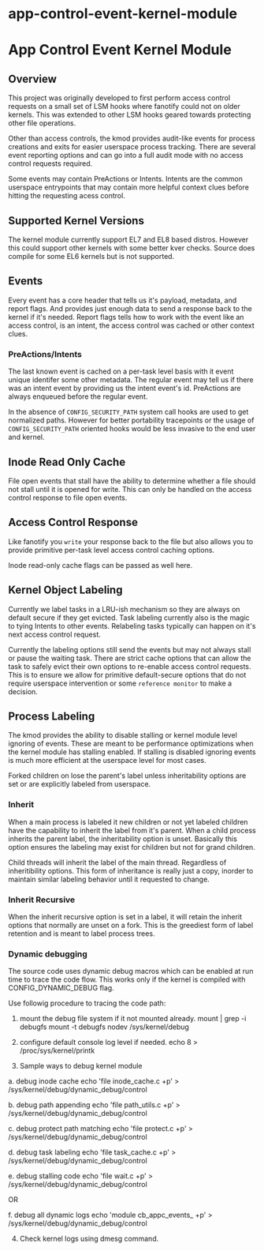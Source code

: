 # app-control-event-kernel-module

# App Control Event Kernel Module

## Overview
This project was originally developed to first perform access control
requests on a small set of LSM hooks where fanotify could not on older
kernels. This was extended to other LSM hooks geared towards protecting
other file operations.

Other than access controls, the kmod provides audit-like events for
process creations and exits for easier userspace process tracking. There
are several event reporting options and can go into a full audit mode
with no access control requests required.

Some events may contain PreActions or Intents. Intents are the common
userspace entrypoints that may contain more helpful context clues before
hitting the requesting acess control.

## Supported Kernel Versions
The kernel module currently support EL7 and EL8 based distros. However
this could support other kernels with some better kver checks. Source does
compile for some EL6 kernels but is not supported.

## Events
Every event has a core header that tells us it's payload, metadata,
and report flags. And provides just enough data to send a response
back to the kernel if it's needed. Report flags tells how to work
with the event like an access control, is an intent, the access control
was cached or other context clues.

### PreActions/Intents
The last known event is cached on a per-task level basis with it event
unique identifer some other metadata. The regular event may tell us if
there was an intent event by providing us the intent event's id. PreActions
are always enqueued before the regular event.

In the absence of `CONFIG_SECURITY_PATH` system call hooks are used to
get normalized paths. However for better portability tracepoints or the
usage of `CONFIG_SECURITY_PATH` oriented hooks would be less invasive
to the end user and kernel.

## Inode Read Only Cache
File open events that stall have the ability to determine whether a file
should not stall until it is opened for write. This can only be handled
on the access control response to file open events.

## Access Control Response
Like fanotify you `write` your response back to the file but also allows
you to provide primitive per-task level access control caching options.

Inode read-only cache flags can be passed as well here.

## Kernel Object Labeling
Currently we label tasks in a LRU-ish mechanism so they are always
on default secure if they get evicted. Task labeling currently also is
the magic to tying Intents to other events. Relabeling tasks
typically can happen on it's next access control request.

Currently the labeling options still send the events but may not always
stall or pause the waiting task. There are strict cache options that
can allow the task to safely evict their own options to re-enable
access control requests. This is to ensure we allow for primitive
default-secure options that do not require userspace intervention or
some `reference monitor` to make a decision.

## Process Labeling
The kmod provides the ability to disable stalling or kernel module level
ignoring of events. These are meant to be performance optimizations when
the kernel module has stalling enabled. If stalling is disabled ignoring
events is much more efficient at the userspace level for most cases.

Forked children on lose the parent's label unless inheritability options
are set or are explicitly labeled from userspace.

### Inherit
When a main process is labeled it new children or not yet labeled children
have the capability to inherit the label from it's parent. When a child
process inherits the parent label, the inheritability option is unset.
Basically this option ensures the labeling may exist for children but not
for grand children.

Child threads will inherit the label of the main thread. Regardless of
inheritibility options. This form of inheritance is really just a copy,
inorder to maintain similar labeling behavior until it requested to
change.

### Inherit Recursive
When the inherit recursive option is set in a label, it will retain the
inherit options that normally are unset on a fork. This is the greediest
form of label retention and is meant to label process trees.

### Dynamic debugging
The source code uses dynamic debug macros which can be enabled at run
time to trace the code flow. This works only if the kernel is compiled
with CONFIG\_DYNAMIC\_DEBUG flag.

Use followig procedure to tracing the code path:
1. mount the debug file system if it not mounted already.
   mount  | grep -i debugfs
   mount -t debugfs nodev /sys/kernel/debug

2. configure default console log level if needed.
   echo 8 > /proc/sys/kernel/printk

3. Sample ways to debug kernel module

 a. debug inode cache
    echo 'file inode_cache.c +p' > /sys/kernel/debug/dynamic_debug/control

 b. debug path appending
    echo 'file path_utils.c +p' > /sys/kernel/debug/dynamic_debug/control

 c. debug protect path matching
    echo 'file protect.c +p' > /sys/kernel/debug/dynamic_debug/control

 d. debug task labeling
    echo 'file task_cache.c +p' > /sys/kernel/debug/dynamic_debug/control

 e. debug stalling code 
    echo 'file wait.c +p' > /sys/kernel/debug/dynamic_debug/control

  OR

  f. debug all dynamic logs
    echo 'module cb_appc_events_<NNNNN> +p' > /sys/kernel/debug/dynamic_debug/control

4. Check kernel logs using dmesg command.

